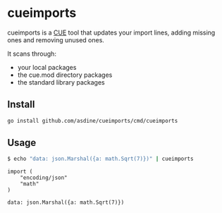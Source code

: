# cueimports

cueimports is a [CUE](https://github.com/cue-lang/cue) tool that updates your import lines, adding missing ones and removing unused ones.

It scans through:

- your local packages
- the cue.mod directory packages
- the standard library packages

## Install

```bash
go install github.com/asdine/cueimports/cmd/cueimports
```

## Usage

```bash
$ echo "data: json.Marshal({a: math.Sqrt(7)})" | cueimports
```

```
import (
	"encoding/json"
	"math"
)

data: json.Marshal({a: math.Sqrt(7)})
```
